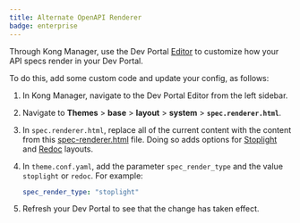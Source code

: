 ```yaml
---
title: Alternate OpenAPI Renderer
badge: enterprise
---
```


Through Kong Manager, use the Dev Portal [Editor](/gateway/{{page.kong_version}}/dev-portal/using-the-editor) to customize how your API specs render in your Dev Portal.

To do this, add some custom code and update your config, as follows:

1. In Kong Manager, navigate to the Dev Portal Editor from the left sidebar.

1. Navigate to **Themes** > **base** > **layout** > **system** > **`spec.renderer.html`**.

1. In `spec.renderer.html`, replace all of the current content with the content from this [spec-renderer.html](/code-snippets/spec-renderer.html) file. Doing so adds options for [Stoplight](https://meta.stoplight.io/docs/platform/ZG9jOjIwNjk2MQ-welcome-to-the-stoplight-docs) and [Redoc](https://github.com/Redocly/redoc) layouts.

1. In `theme.conf.yaml`, add the parameter `spec_render_type` and the value `stoplight` or `redoc`. For example:

    ```yaml
    spec_render_type: "stoplight"
    ```

1. Refresh your Dev Portal to see that the change has taken effect.
